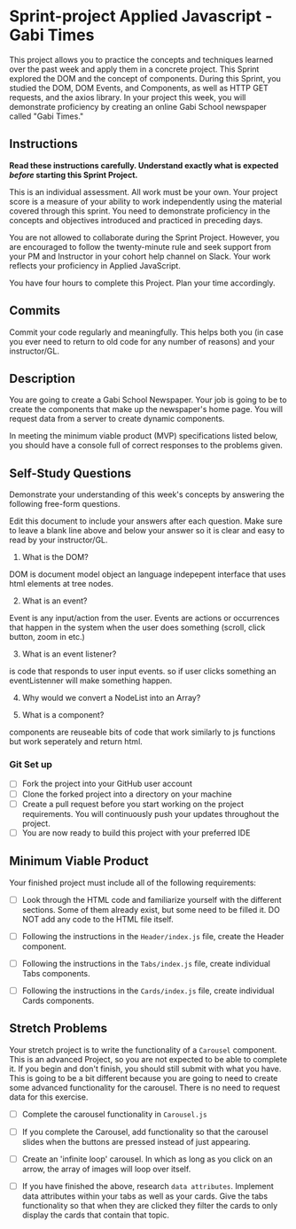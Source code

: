 # Sprint-project Applied Javascript - Gabi Times

This project allows you to practice the concepts and techniques learned over the past week and apply them in a concrete project. This Sprint explored the DOM and the concept of components. During this Sprint, you studied the DOM, DOM Events, and Components, as well as HTTP GET requests, and the axios library. In your project this week, you will demonstrate proficiency by creating an online Gabi School newspaper called "Gabi Times."

## Instructions

**Read these instructions carefully. Understand exactly what is expected _before_ starting this Sprint Project.**

This is an individual assessment. All work must be your own. Your project score is a measure of your ability to work independently using the material covered through this sprint. You need to demonstrate proficiency in the concepts and objectives introduced and practiced in preceding days.

You are not allowed to collaborate during the Sprint Project. However, you are encouraged to follow the twenty-minute rule and seek support from your PM and Instructor in your cohort help channel on Slack. Your work reflects your proficiency in Applied JavaScript.

You have four hours to complete this Project. Plan your time accordingly.

## Commits

Commit your code regularly and meaningfully. This helps both you (in case you ever need to return to old code for any number of reasons) and your instructor/GL.

## Description

You are going to create a Gabi School Newspaper. Your job is going to be to create the components that make up the newspaper's home page. You will request data from a server to create dynamic components.

In meeting the minimum viable product (MVP) specifications listed below, you should have a console full of correct responses to the problems given.

## Self-Study Questions

Demonstrate your understanding of this week's concepts by answering the following free-form questions.

Edit this document to include your answers after each question. Make sure to leave a blank line above and below your answer so it is clear and easy to read by your instructor/GL.

1. What is the DOM?

DOM is document model object an language indepepent interface that uses html elements at tree nodes.

2. What is an event?

Event is any input/action from the user. Events are actions or occurrences that happen in the system when the user does something (scroll, click button, zoom in etc.)

3. What is an event listener?

is code that responds to user input events. so if user clicks something an eventListenner will make something happen.

4. Why would we convert a NodeList into an Array?

5. What is a component?

components are reuseable bits of code that work similarly to js functions but work seperately and return html. 

### Git Set up

* [ ] Fork the project into your GitHub user account
* [ ] Clone the forked project into a directory on your machine
* [ ] Create a pull request before you start working on the project requirements.  You will continuously push your updates throughout the project.
* [ ] You are now ready to build this project with your preferred IDE

## Minimum Viable Product

Your finished project must include all of the following requirements:

* [ ] Look through the HTML code and familiarize yourself with the different sections. Some of them already exist, but some need to be filled it. DO NOT add any code to the HTML file itself.

* [ ] Following the instructions in the `Header/index.js` file, create the Header component. 

* [ ] Following the instructions in the `Tabs/index.js` file, create individual Tabs components.

* [ ] Following the instructions in the `Cards/index.js` file, create individual Cards components.

## Stretch Problems

Your stretch project is to write the functionality of a `Carousel` component. This is an advanced Project, so you are not expected to be able to complete it. If you begin and don't finish, you should still submit with what you have. This is going to be a bit different because you are going to need to create some advanced functionality for the carousel. There is no need to request data for this exercise.

* [ ] Complete the carousel functionality in `Carousel.js`

* [ ] If you complete the Carousel, add functionality so that the carousel slides when the buttons are pressed instead of just appearing.

* [ ] Create an 'infinite loop' carousel. In which as long as you click on an arrow, the array of images will loop over itself.

* [ ] If you have finished the above, research `data attributes`. Implement data attributes within your tabs as well as your cards. Give the tabs functionality so that when they are clicked they filter the cards to only display the cards that contain that topic.
